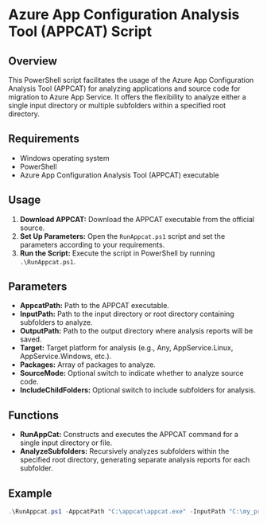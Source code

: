 # Azure App Configuration Analysis Tool (APPCAT) Script

## Overview
This PowerShell script facilitates the usage of the Azure App Configuration Analysis Tool (APPCAT) for analyzing applications and source code for migration to Azure App Service. It offers the flexibility to analyze either a single input directory or multiple subfolders within a specified root directory.

## Requirements
- Windows operating system
- PowerShell
- Azure App Configuration Analysis Tool (APPCAT) executable

## Usage
1. **Download APPCAT:** Download the APPCAT executable from the official source.
2. **Set Up Parameters:** Open the `RunAppcat.ps1` script and set the parameters according to your requirements.
3. **Run the Script:** Execute the script in PowerShell by running `.\RunAppcat.ps1`.

## Parameters
- **AppcatPath:** Path to the APPCAT executable.
- **InputPath:** Path to the input directory or root directory containing subfolders to analyze.
- **OutputPath:** Path to the output directory where analysis reports will be saved.
- **Target:** Target platform for analysis (e.g., Any, AppService.Linux, AppService.Windows, etc.).
- **Packages:** Array of packages to analyze.
- **SourceMode:** Optional switch to indicate whether to analyze source code.
- **IncludeChildFolders:** Optional switch to include subfolders for analysis.

## Functions
- **RunAppCat:** Constructs and executes the APPCAT command for a single input directory or file.
- **AnalyzeSubfolders:** Recursively analyzes subfolders within the specified root directory, generating separate analysis reports for each subfolder.

## Example
```powershell
.\RunAppcat.ps1 -AppcatPath "C:\appcat\appcat.exe" -InputPath "C:\my_project" -OutputPath "C:\analysis_reports" -Packages "org.example" -IncludeChildFolders
